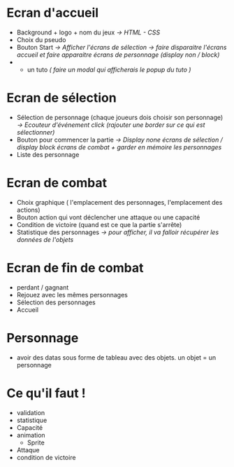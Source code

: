 
# Ecran d'accueil

- Background + logo + nom du jeux *-> HTML - CSS*
- Choix du pseudo
- Bouton Start *-> Afficher l'écrans de sélection -> faire disparaitre l'écrans accueil et faire apparaitre écrans de personnage (display non / block)*
- - un tuto  *( faire un modal qui afficherais le popup du tuto )*
# Ecran de sélection

- Sélection de personnage (chaque joueurs dois choisir son personnage) *-> Ecouteur d'événement click (rajouter une border sur ce qui est sélectionner)*
- Bouton pour commencer la partie *-> Display none écrans de sélection / display block écrans de combat + garder en mémoire les personnages*
- Liste des personnage 

# Ecran de combat
- Choix graphique ( l'emplacement des personnages, l'emplacement des actions)
- Bouton action qui vont déclencher une attaque ou une capacité 
- Condition de victoire (quand est ce que la partie s'arrête)
- Statistique des personnages *-> pour afficher, il va falloir récupérer les données de l'objets*

# Ecran de fin de combat
- perdant / gagnant
- Rejouez avec les mêmes personnages
- Sélection des personnages 
- Accueil

# Personnage
- avoir des datas sous forme de tableau avec des objets. un objet = un personnage












# Ce qu'il faut ! 
- validation
- statistique
- Capacité 
- animation
  - Sprite
- Attaque
- condition de victoire
